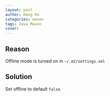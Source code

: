 ```yaml
---
layout: post
author: Hang Hu
categories: maven
tags: Java Maven 
cover: 
---
```


## Reason

Offline mode is turned on in `~/.m2/settings.xml`

## Solution

Set offline to default `false`.
